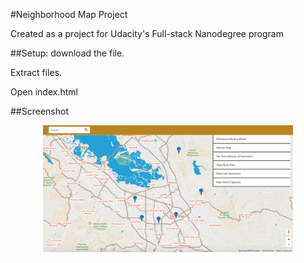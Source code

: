 
#Neighborhood Map Project


Created as a project for Udacity's Full-stack Nanodegree program 

##Setup:
download the file.

Extract files.

Open index.html

##Screenshot
<div align="center">
    <img src="/neighborhoodMAP/neighbourhood-map.png" width="400px"</img> 
</div>
